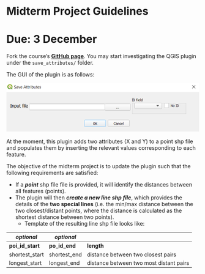 # Midterm Project Guidelines 
# Due: 3 December


Fork the course’s [**GitHub page**](https://github.com/banbar/GMT-456-GIS-Programming). You may start investigating the QGIS plugin under the `save_attributes/` folder.

The GUI of the plugin is as follows:

![](/img/gui_save_attributes.png)

At the moment, this plugin adds two attributes (X and Y) to a point shp file and populates them by inserting the relevant values corresponding to each feature. 

The objective of the midterm project is to update the plugin such that the following requirements are satisfied:

* If a ***point*** shp file file is provided, it will identify the distances between all features (points). 
* The plugin will then ***create a new line shp file***, which provides the details of the **two special lines** (i.e. the min/max distance between the two closest/distant points, where the distance is calculated as the shortest distance between two points).  
   * Template of the resulting line shp file looks like:
      
| ***optional***            | ***optional***                  |                                                |
|---------------------|-------------------|------------------------------------------------|
| **poi\_id\_start**      | **po\_id\_end**       | **length**                                         |
|     shortest\_start |     shortest\_end |     distance between two closest pairs         |
|     longest\_start  |     longest\_end  |     distance between two most distant pairs    |